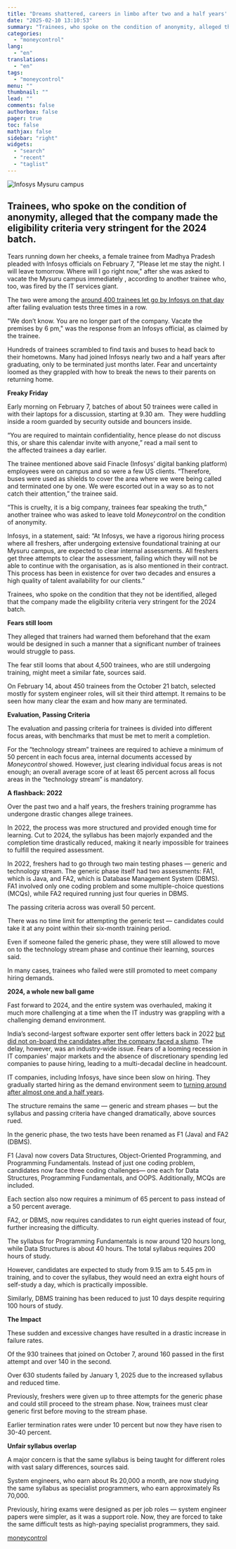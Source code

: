 ```yaml
---
title: "Dreams shattered, careers in limbo after two and a half years' wait: Inside Infosys trainee layoffs"
date: "2025-02-10 13:10:53"
summary: "Trainees, who spoke on the condition of anonymity, alleged that the company made the eligibility criteria very stringent for the 2024 batch. Tears running down her cheeks, a female trainee from Madhya Pradesh pleaded with Infosys officials on February 7, \"Please let me stay the night. I will leave tomorrow...."
categories:
  - "moneycontrol"
lang:
  - "en"
translations:
  - "en"
tags:
  - "moneycontrol"
menu: ""
thumbnail: ""
lead: ""
comments: false
authorbox: false
pager: true
toc: false
mathjax: false
sidebar: "right"
widgets:
  - "search"
  - "recent"
  - "taglist"
---
```


![Infosys Mysuru campus](//stat1.moneycontrol.com/mcnews//images/grey_bg.gif "Infosys Mysuru campus")

Trainees, who spoke on the condition of anonymity, alleged that the company made the eligibility criteria very stringent for the 2024 batch.
--------------------------------------------------------------------------------------------------------------------------------------------

 

Tears running down her cheeks, a female trainee from Madhya Pradesh pleaded with Infosys officials on February 7, "Please let me stay the night. I will leave tomorrow. Where will I go right now," after she was asked to vacate the Mysuru campus immediately , according to another trainee who, too, was fired by the IT services giant.

The two were among the [around 400 trainees let go by Infosys on that day](https://www.moneycontrol.com/technology/infosys-terminates-around-400-trainees-in-mysuru-employees-cry-foul-article-12933503.html) after failing evaluation tests three times in a row.

"We don’t know. You are no longer part of the company. Vacate the premises by 6 pm," was the response from an Infosys official, as claimed by the trainee.

Hundreds of trainees scrambled to find taxis and buses to head back to their hometowns. Many had joined Infosys nearly two and a half years after graduating, only to be terminated just months later. Fear and uncertainty loomed as they grappled with how to break the news to their parents on returning home.

**Freaky Friday**

Early morning on February 7, batches of about 50 trainees were called in with their laptops for a discussion, starting at 9.30 am.  They were huddling inside a room guarded by security outside and bouncers inside.

“You are required to maintain confidentiality, hence please do not discuss this, or share this calendar invite with anyone,” read a mail sent to the affected trainees a day earlier.

The trainee mentioned above said Finacle (Infosys’ digital banking platform) employees were on campus and so were a few US clients. “Therefore, buses were used as shields to cover the area where we were being called and terminated one by one. We were escorted out in a way so as to not catch their attention,” the trainee said.

“This is cruelty, it is a big company, trainees fear speaking the truth,” another trainee who was asked to leave told *Moneycontrol* on the condition of anonymity.

Infosys, in a statement, said: “At Infosys, we have a rigorous hiring process where all freshers, after undergoing extensive foundational training at our Mysuru campus, are expected to clear internal assessments. All freshers get three attempts to clear the assessment, failing which they will not be able to continue with the organisation, as is also mentioned in their contract. This process has been in existence for over two decades and ensures a high quality of talent availability for our clients.”

Trainees, who spoke on the condition that they not be identified, alleged that the company made the eligibility criteria very stringent for the 2024 batch.

**Fears still loom**

They alleged that trainers had warned them beforehand that the exam would be designed in such a manner that a significant number of trainees would struggle to pass.

The fear still looms that about 4,500 trainees, who are still undergoing training, might meet a similar fate, sources said.

On February 14, about 450 trainees from the October 21 batch, selected mostly for system engineer roles, will sit their third attempt. It remains to be seen how many clear the exam and how many are terminated.

**Evaluation, Passing Criteria**

The evaluation and passing criteria for trainees is divided into different focus areas, with benchmarks that must be met to merit a completion.

For the “technology stream” trainees are required to achieve a minimum of 50 percent in each focus area, internal documents accessed by *Moneycontrol* showed. However, just clearing individual focus areas is not enough; an overall average score of at least 65 percent across all focus areas in the “technology stream” is mandatory.

**A flashback: 2022**

Over the past two and a half years, the freshers training programme has undergone drastic changes allege trainees.

In 2022, the process was more structured and provided enough time for learning. Cut to 2024, the syllabus has been majorly expanded and the completion time drastically reduced, making it nearly impossible for trainees to fulfill the required assessment.

In 2022, freshers had to go through two main testing phases — generic and technology stream. The generic phase itself had two assessments: FA1, which is Java, and FA2, which is Database Management System (DBMS). FA1 involved only one coding problem and some multiple-choice questions (MCQs), while FA2 required running just four queries in DBMS.

The passing criteria across was overall 50 percent.

There was no time limit for attempting the generic test — candidates could take it at any point within their six-month training period.

Even if someone failed the generic phase, they were still allowed to move on to the technology stream phase and continue their learning, sources said.

In many cases, trainees who failed were still promoted to meet company hiring demands.

**2024, a whole new ball game**

Fast forward to 2024, and the entire system was overhauled, making it much more challenging at a time when the IT industry was grappling with a challenging demand environment.

India’s second-largest software exporter sent offer letters back in 2022 [but did not on-board the candidates after the company faced a slump](https://www.moneycontrol.com/technology/around-700-freshers-await-joining-dates-from-infosys-after-2000-receive-confirmations-article-12814020.html). The delay, however, was an industry-wide issue. Fears of a looming recession in IT companies' major markets and the absence of discretionary spending led companies to pause hiring, leading to a multi-decadal decline in headcount.

IT companies, including Infosys, have since been slow on hiring. They gradually started hiring as the demand environment seem to [turning around after almost one and a half years](https://www.moneycontrol.com/technology/it-companies-see-healthiest-recovery-in-the-last-1-5-years-in-q3fy25-earnings-article-12914872.html).

The structure remains the same — generic and stream phases — but the syllabus and passing criteria have changed dramatically, above sources rued.

In the generic phase, the two tests have been renamed as F1 (Java) and FA2 (DBMS).

F1 (Java) now covers Data Structures, Object-Oriented Programming, and Programming Fundamentals. Instead of just one coding problem, candidates now face three coding challenges— one each for Data Structures, Programming Fundamentals, and OOPS. Additionally, MCQs are included.

Each section also now requires a minimum of 65 percent to pass instead of a 50 percent average.

FA2, or DBMS, now requires candidates to run eight queries instead of four, further increasing the difficulty.

The syllabus for Programming Fundamentals is now around 120 hours long, while Data Structures is about 40 hours. The total syllabus requires 200 hours of study.

However, candidates are expected to study from 9.15 am to 5.45 pm in training, and to cover the syllabus, they would need an extra eight hours of self-study a day, which is practically impossible.

Similarly, DBMS training has been reduced to just 10 days despite requiring 100 hours of study.

**The Impact**

These sudden and excessive changes have resulted in a drastic increase in failure rates.

Of the 930 trainees that joined on October 7, around 160 passed in the first attempt and over 140 in the second.

Over 630 students failed by January 1, 2025 due to the increased syllabus and reduced time.

Previously, freshers were given up to three attempts for the generic phase and could still proceed to the stream phase. Now, trainees must clear generic first before moving to the stream phase.

Earlier termination rates were under 10 percent but now they have risen to 30-40 percent.

**Unfair syllabus overlap**

A major concern is that the same syllabus is being taught for different roles with vast salary differences, sources said.

System engineers, who earn about Rs 20,000 a month, are now studying the same syllabus as specialist programmers, who earn approximately Rs 70,000.

Previously, hiring exams were designed as per job roles — system engineer papers were simpler, as it was a support role. Now, they are forced to take the same difficult tests as high-paying specialist programmers, they said.

[moneycontrol](https://www.moneycontrol.com/technology/dreams-shattered-careers-in-limbo-after-two-and-a-half-years-wait-inside-infosys-trainee-layoffs-article-12935279.html)
